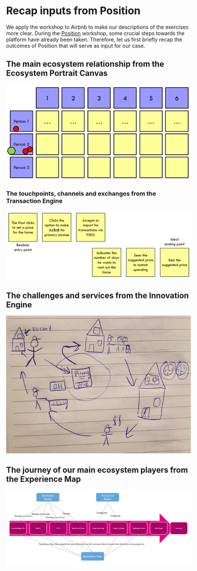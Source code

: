 # Recap inputs from Position

We apply the workshop to Airbnb to make our descriptions of the exercises more clear. During the [Position](https://position.futuring-architectures.com/) workshop, some crucial steps towards the platform have already been taken. Therefore, let us first briefly recap the outcomes of Position that will serve as input for our case.

## The main ecosystem relationship from the Ecosystem Portrait Canvas

![](../.gitbook/assets/image%20%289%29.png)

### The touchpoints, channels and exchanges from the Transaction Engine

![](../.gitbook/assets/image%20%2812%29.png)

## The challenges and services from the Innovation Engine

![](../.gitbook/assets/image%20%2822%29.png)

## The journey of our main ecosystem players from the Experience Map

![](../.gitbook/assets/image%20%2825%29.png)

## 

